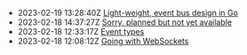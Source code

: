 * 2023-02-19 13:28:40Z [Light-weight, event bus design in Go](../3)
* 2023-02-18 14:37:27Z [Sorry, planned but not yet available](../0)
* 2023-02-18 12:33:17Z [Event types](../4)
* 2023-02-18 12:08:12Z [Going with WebSockets](../2)
